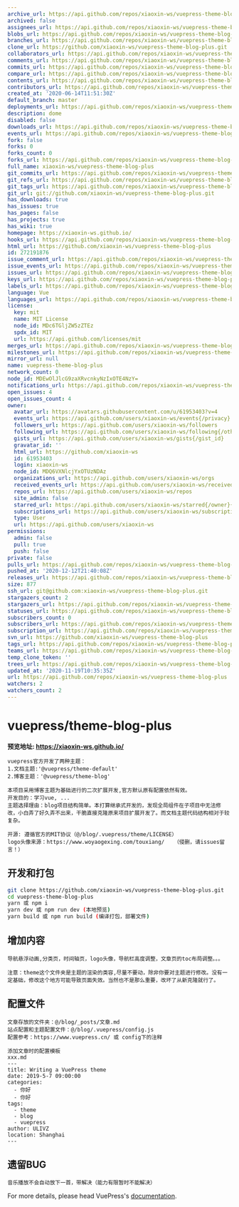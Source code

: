 ```yaml
---
archive_url: https://api.github.com/repos/xiaoxin-ws/vuepress-theme-blog-plus/{archive_format}{/ref}
archived: false
assignees_url: https://api.github.com/repos/xiaoxin-ws/vuepress-theme-blog-plus/assignees{/user}
blobs_url: https://api.github.com/repos/xiaoxin-ws/vuepress-theme-blog-plus/git/blobs{/sha}
branches_url: https://api.github.com/repos/xiaoxin-ws/vuepress-theme-blog-plus/branches{/branch}
clone_url: https://github.com/xiaoxin-ws/vuepress-theme-blog-plus.git
collaborators_url: https://api.github.com/repos/xiaoxin-ws/vuepress-theme-blog-plus/collaborators{/collaborator}
comments_url: https://api.github.com/repos/xiaoxin-ws/vuepress-theme-blog-plus/comments{/number}
commits_url: https://api.github.com/repos/xiaoxin-ws/vuepress-theme-blog-plus/commits{/sha}
compare_url: https://api.github.com/repos/xiaoxin-ws/vuepress-theme-blog-plus/compare/{base}...{head}
contents_url: https://api.github.com/repos/xiaoxin-ws/vuepress-theme-blog-plus/contents/{+path}
contributors_url: https://api.github.com/repos/xiaoxin-ws/vuepress-theme-blog-plus/contributors
created_at: '2020-06-14T11:51:30Z'
default_branch: master
deployments_url: https://api.github.com/repos/xiaoxin-ws/vuepress-theme-blog-plus/deployments
description: dome
disabled: false
downloads_url: https://api.github.com/repos/xiaoxin-ws/vuepress-theme-blog-plus/downloads
events_url: https://api.github.com/repos/xiaoxin-ws/vuepress-theme-blog-plus/events
fork: false
forks: 0
forks_count: 0
forks_url: https://api.github.com/repos/xiaoxin-ws/vuepress-theme-blog-plus/forks
full_name: xiaoxin-ws/vuepress-theme-blog-plus
git_commits_url: https://api.github.com/repos/xiaoxin-ws/vuepress-theme-blog-plus/git/commits{/sha}
git_refs_url: https://api.github.com/repos/xiaoxin-ws/vuepress-theme-blog-plus/git/refs{/sha}
git_tags_url: https://api.github.com/repos/xiaoxin-ws/vuepress-theme-blog-plus/git/tags{/sha}
git_url: git://github.com/xiaoxin-ws/vuepress-theme-blog-plus.git
has_downloads: true
has_issues: true
has_pages: false
has_projects: true
has_wiki: true
homepage: https://xiaoxin-ws.github.io/
hooks_url: https://api.github.com/repos/xiaoxin-ws/vuepress-theme-blog-plus/hooks
html_url: https://github.com/xiaoxin-ws/vuepress-theme-blog-plus
id: 272191876
issue_comment_url: https://api.github.com/repos/xiaoxin-ws/vuepress-theme-blog-plus/issues/comments{/number}
issue_events_url: https://api.github.com/repos/xiaoxin-ws/vuepress-theme-blog-plus/issues/events{/number}
issues_url: https://api.github.com/repos/xiaoxin-ws/vuepress-theme-blog-plus/issues{/number}
keys_url: https://api.github.com/repos/xiaoxin-ws/vuepress-theme-blog-plus/keys{/key_id}
labels_url: https://api.github.com/repos/xiaoxin-ws/vuepress-theme-blog-plus/labels{/name}
language: Vue
languages_url: https://api.github.com/repos/xiaoxin-ws/vuepress-theme-blog-plus/languages
license:
  key: mit
  name: MIT License
  node_id: MDc6TGljZW5zZTEz
  spdx_id: MIT
  url: https://api.github.com/licenses/mit
merges_url: https://api.github.com/repos/xiaoxin-ws/vuepress-theme-blog-plus/merges
milestones_url: https://api.github.com/repos/xiaoxin-ws/vuepress-theme-blog-plus/milestones{/number}
mirror_url: null
name: vuepress-theme-blog-plus
network_count: 0
node_id: MDEwOlJlcG9zaXRvcnkyNzIxOTE4NzY=
notifications_url: https://api.github.com/repos/xiaoxin-ws/vuepress-theme-blog-plus/notifications{?since,all,participating}
open_issues: 4
open_issues_count: 4
owner:
  avatar_url: https://avatars.githubusercontent.com/u/61953403?v=4
  events_url: https://api.github.com/users/xiaoxin-ws/events{/privacy}
  followers_url: https://api.github.com/users/xiaoxin-ws/followers
  following_url: https://api.github.com/users/xiaoxin-ws/following{/other_user}
  gists_url: https://api.github.com/users/xiaoxin-ws/gists{/gist_id}
  gravatar_id: ''
  html_url: https://github.com/xiaoxin-ws
  id: 61953403
  login: xiaoxin-ws
  node_id: MDQ6VXNlcjYxOTUzNDAz
  organizations_url: https://api.github.com/users/xiaoxin-ws/orgs
  received_events_url: https://api.github.com/users/xiaoxin-ws/received_events
  repos_url: https://api.github.com/users/xiaoxin-ws/repos
  site_admin: false
  starred_url: https://api.github.com/users/xiaoxin-ws/starred{/owner}{/repo}
  subscriptions_url: https://api.github.com/users/xiaoxin-ws/subscriptions
  type: User
  url: https://api.github.com/users/xiaoxin-ws
permissions:
  admin: false
  pull: true
  push: false
private: false
pulls_url: https://api.github.com/repos/xiaoxin-ws/vuepress-theme-blog-plus/pulls{/number}
pushed_at: '2020-12-12T21:40:08Z'
releases_url: https://api.github.com/repos/xiaoxin-ws/vuepress-theme-blog-plus/releases{/id}
size: 877
ssh_url: git@github.com:xiaoxin-ws/vuepress-theme-blog-plus.git
stargazers_count: 2
stargazers_url: https://api.github.com/repos/xiaoxin-ws/vuepress-theme-blog-plus/stargazers
statuses_url: https://api.github.com/repos/xiaoxin-ws/vuepress-theme-blog-plus/statuses/{sha}
subscribers_count: 0
subscribers_url: https://api.github.com/repos/xiaoxin-ws/vuepress-theme-blog-plus/subscribers
subscription_url: https://api.github.com/repos/xiaoxin-ws/vuepress-theme-blog-plus/subscription
svn_url: https://github.com/xiaoxin-ws/vuepress-theme-blog-plus
tags_url: https://api.github.com/repos/xiaoxin-ws/vuepress-theme-blog-plus/tags
teams_url: https://api.github.com/repos/xiaoxin-ws/vuepress-theme-blog-plus/teams
temp_clone_token: ''
trees_url: https://api.github.com/repos/xiaoxin-ws/vuepress-theme-blog-plus/git/trees{/sha}
updated_at: '2020-11-19T10:35:35Z'
url: https://api.github.com/repos/xiaoxin-ws/vuepress-theme-blog-plus
watchers: 2
watchers_count: 2
---
```


# vuepress/theme-blog-plus

**预览地址: https://xiaoxin-ws.github.io/**
```
vuepress官方开发了两种主题：
1.文档主题:'@vuepress/theme-default'
2.博客主题：'@vuepress/theme-blog'

本项目采用博客主题为基础进行的二次扩展开发,官方默认原有配置依然有效。
开发目的：学习vue, ...
主题选择理由：blog项目结构简单。本打算继承式开发的，发现全局组件在子项目中无法修改，小白弄了好久弄不出来，干脆直接克隆原来项目扩展开发了。而文档主题代码结构相对于较复杂。

开源: 遵循官方的MIT协议（@/blog/.vuepress/theme/LICENSE）
logo头像来源：https://www.woyaogexing.com/touxiang/   （侵删，请issues留言！）
```

## 开发和打包

```bash
git clone https://github.com/xiaoxin-ws/vuepress-theme-blog-plus.git
cd vuepress-theme-blog-plus
yarn 或 npm i
yarn dev 或 npm run dev (本地预览)
yarn build 或 npm run build (编译打包，部署文件)
```
## 增加内容
```
导航悬浮动画,分类页，时间轴页，logo头像，导航栏高度调整，文章页的toc布局调整。。。

注意：theme这个文件夹是主题的渲染的类容,尽量不要动，除非你要对主题进行修改。没有一定基础，修改这个地方可能导致页面失效。当然也不是那么重要，改坏了从新克隆就行了。
```

## 配置文件
```
文章存放的文件夹：@/blog/_posts/文章.md
站点配置和主题配置文件：@/blog/.vuepress/config.js
配置参考：https://www.vuepress.cn/ 或 config下的注释

添加文章时的配置模板
xxx.md
---
title: Writing a VuePress theme
date: 2019-5-7 09:00:00
categories: 
  - 你好
  - 你好
tags: 
  - theme
  - blog
  - vuepress
author: ULIVZ
location: Shanghai  
---
```
## 遗留BUG
```
音乐播放不会自动放下一首，带解决（能力有限暂时不能解决）
```


For more details, please head VuePress's [documentation](https://v1.vuepress.vuejs.org/).

